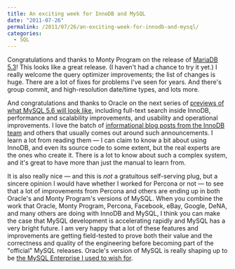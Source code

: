 ```yaml
---
title: An exciting week for InnoDB and MySQL
date: "2011-07-26"
permalink: /2011/07/26/an-exciting-week-for-innodb-and-mysql/
categories:
  - SQL
---
```

Congratulations and thanks to Monty Program on the release of [MariaDB 5.3][1]! This looks like a great release. (I haven't had a chance to try it yet.) I really welcome the query optimizer improvements; the list of changes is huge. There are a lot of fixes for problems I've seen for years. And there's group commit, and high-resolution date/time types, and lots more.

And congratulations and thanks to Oracle on the next series of [previews of what MySQL 5.6 will look like][2], including full-text search inside InnoDB, performance and scalability improvements, and usability and operational improvements. I love the batch of [informational blog posts from the InnoDB team][3] and others that usually comes out around such announcements. I learn a lot from reading them &#8212; I can claim to know a bit about using InnoDB, and even its source code to some extent, but the real experts are the ones who create it. There is a lot to know about such a complex system, and it's great to have more than just the manual to learn from.

It is also really nice &#8212; and this is *not* a gratuitous self-serving plug, but a sincere opinion I would have whether I worked for Percona or not &#8212; to see that a lot of improvements from Percona and others are ending up in both Oracle's and Monty Program's versions of MySQL. When you combine the work that Oracle, Monty Program, Percona, Facebook, eBay, Google, DeNA, and many others are doing with InnoDB and MySQL, I think you can make the case that MySQL development is accelerating rapidly and MySQL has a very bright future. I am very happy that a lot of these features and improvements are getting field-tested to prove both their value and the correctness and quality of the engineering before becoming part of the "official" MySQL releases. Oracle's version of MySQL is really shaping up to be [the MySQL Enterprise I used to wish for][4].

 [1]: http://kb.askmonty.org/en/what-is-mariadb-53
 [2]: http://www.oracle.com/us/corporate/press/439460
 [3]: http://blogs.innodb.com/wp/2011/07/
 [4]: http://www.xaprb.com/blog/2007/08/12/what-would-make-me-buy-mysql-enterprise/ "What would make me buy MySQL Enterprise?"
